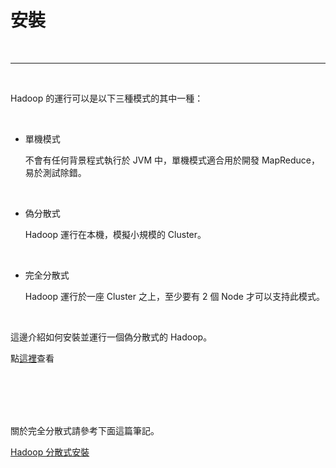 # 安裝

<br>

---

<br>

Hadoop 的運行可以是以下三種模式的其中一種：

<br>

* 單機模式

    不會有任何背景程式執行於 JVM 中，單機模式適合用於開發 MapReduce，易於測試除錯。

<br>

* 偽分散式

    Hadoop 運行在本機，模擬小規模的 Cluster。

<br>

* 完全分散式

    Hadoop 運行於一座 Cluster 之上，至少要有 2 個 Node 才可以支持此模式。

<br>

這邊介紹如何安裝並運行一個偽分散式的 Hadoop。

點[這裡](https://github.com/Johnny1110/Problem_Solving_Collection/blob/master/HDFS/install/README.md)查看

<br>
<br>
<br>
<br>

關於完全分散式請參考下面這篇筆記。

[Hadoop 分散式安裝](separate_deploy)

